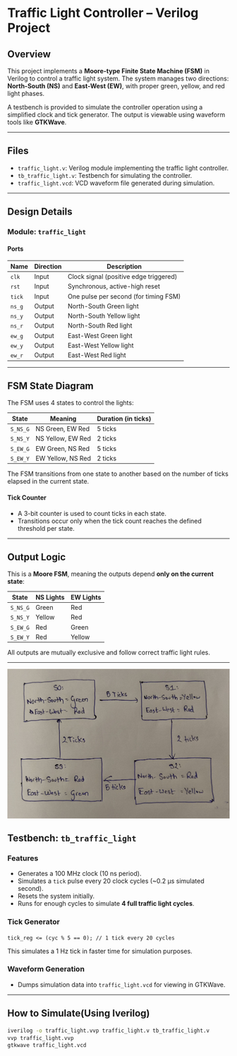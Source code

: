 # Traffic Light Controller – Verilog Project

## Overview

This project implements a **Moore-type Finite State Machine (FSM)** in Verilog to control a traffic light system. The system manages two directions: **North-South (NS)** and **East-West (EW)**, with proper green, yellow, and red light phases.

A testbench is provided to simulate the controller operation using a simplified clock and tick generator. The output is viewable using waveform tools like **GTKWave**.

---

## Files

- `traffic_light.v`: Verilog module implementing the traffic light controller.
- `tb_traffic_light.v`: Testbench for simulating the controller.
- `traffic_light.vcd`: VCD waveform file generated during simulation.

---

## Design Details

### Module: `traffic_light`

#### Ports

| Name     | Direction | Description                             |
|----------|-----------|-----------------------------------------|
| `clk`    | Input     | Clock signal (positive edge triggered)  |
| `rst`    | Input     | Synchronous, active-high reset          |
| `tick`   | Input     | One pulse per second (for timing FSM)   |
| `ns_g`   | Output    | North-South Green light                 |
| `ns_y`   | Output    | North-South Yellow light                |
| `ns_r`   | Output    | North-South Red light                   |
| `ew_g`   | Output    | East-West Green light                   |
| `ew_y`   | Output    | East-West Yellow light                  |
| `ew_r`   | Output    | East-West Red light                     |

---

## FSM State Diagram

The FSM uses 4 states to control the lights:

| State     | Meaning                 | Duration (in ticks) |
|-----------|--------------------------|---------------------|
| `S_NS_G`  | NS Green, EW Red         | 5 ticks             |
| `S_NS_Y`  | NS Yellow, EW Red        | 2 ticks             |
| `S_EW_G`  | EW Green, NS Red         | 5 ticks             |
| `S_EW_Y`  | EW Yellow, NS Red        | 2 ticks             |

The FSM transitions from one state to another based on the number of ticks elapsed in the current state.

#### Tick Counter

- A 3-bit counter is used to count ticks in each state.
- Transitions occur only when the tick count reaches the defined threshold per state.

---

## Output Logic

This is a **Moore FSM**, meaning the outputs depend **only on the current state**:

| State     | NS Lights      | EW Lights      |
|-----------|----------------|----------------|
| `S_NS_G`  | Green          | Red            |
| `S_NS_Y`  | Yellow         | Red            |
| `S_EW_G`  | Red            | Green          |
| `S_EW_Y`  | Red            | Yellow         |

All outputs are mutually exclusive and follow correct traffic light rules.

---

![State Diagram](fsm-assignments/problem2_traffic/waves/additional_images/state_diagram.png)

## Testbench: `tb_traffic_light`

### Features

- Generates a 100 MHz clock (10 ns period).
- Simulates a `tick` pulse every 20 clock cycles (~0.2 µs simulated second).
- Resets the system initially.
- Runs for enough cycles to simulate **4 full traffic light cycles**.

### Tick Generator

```tick_reg <= (cyc % 5 == 0); // 1 tick every 20 cycles```

This simulates a 1 Hz tick in faster time for simulation purposes.

### Waveform Generation

- Dumps simulation data into `traffic_light.vcd` for viewing in GTKWave.

---

## How to Simulate(Using Iverilog)

   ```bash
   iverilog -o traffic_light.vvp traffic_light.v tb_traffic_light.v
   vvp traffic_light.vvp
   gtkwave traffic_light.vcd
